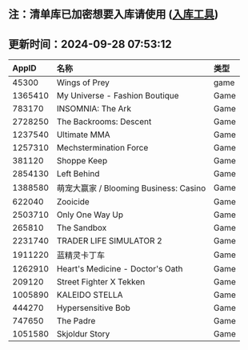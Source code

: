 ## 注：清单库已加密想要入库请使用 ([入库工具](https://github.com/BlankTMing/ManifestAutoUpdate/releases))

## 更新时间：2024-09-28 07:53:12
| AppID | 名称 | 类型  |
| :-------------------- | :----------------------------- | :----------- |
| 45300 | Wings of Prey| game |
| 1365410 | My Universe - Fashion Boutique| Game |
| 783170 | INSOMNIA: The Ark| Game |
| 2728250 | The Backrooms: Descent| Game |
| 1237540 | Ultimate MMA| Game |
| 1257310 | Mechstermination Force| Game |
| 381120 | Shoppe Keep| Game |
| 2854130 | Left Behind| Game |
| 1388580 | 萌宠大赢家 / Blooming Business: Casino| Game |
| 622040 | Zooicide| Game |
| 2503710 | Only One Way Up| Game |
| 265810 | The Sandbox| Game |
| 2231740 | TRADER LIFE SIMULATOR 2| Game |
| 1911220 | 蓝精灵卡丁车| Game |
| 1262910 | Heart's Medicine - Doctor's Oath| Game |
| 209120 | Street Fighter X Tekken| Game |
| 1005890 | KALEIDO STELLA| Game |
| 444270 | Hypersensitive Bob| Game |
| 747650 | The Padre| Game |
| 1051580 | Skjoldur Story| Game |
